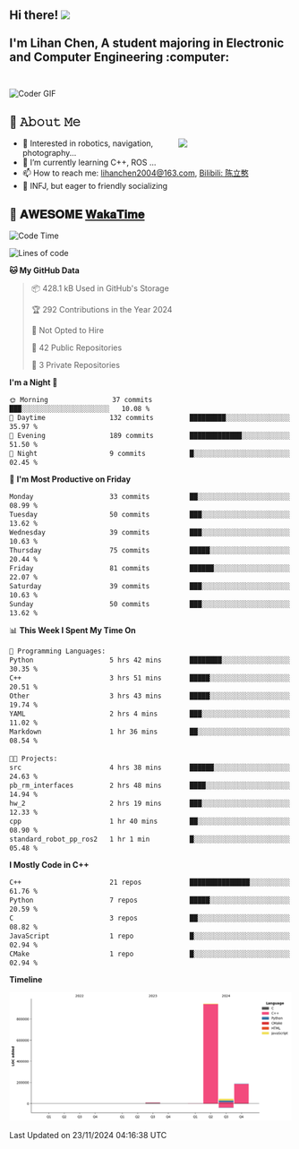 <h2 align="left">
 <abc>
  <br>Hi there! <img src="https://user-images.githubusercontent.com/42378118/110234147-e3259600-7f4e-11eb-95be-0c4047144dea.gif" width="30"><br>
  <br> I'm Lihan Chen, A student majoring in Electronic and Computer Engineering :computer:<br>
  <br>
 </abc>
</h2>

<img align="center" src="https://media.giphy.com/media/SWoSkN6DxTszqIKEqv/giphy.gif" alt="Coder GIF" width="500">

## :book: 𝙰𝚋𝚘𝚞𝚝 𝙼𝚎

<img align="right" width="40%" src="https://github-readme-stats.vercel.app/api?username=LihanChen2004&show_icons=true&icon_color=CE1D2D&text_color=718096&bg_color=ffffff&hide_title=true" />

- 🌟 Interested in robotics, navigation, photography...
- 🌱 I’m currently learning C++, ROS ... 
- 📫 How to reach me: lihanchen2004@163.com, [Bilibili: 陈立憨](https://space.bilibili.com/170786212)
- 👯 INFJ, but eager to friendly socializing

## 📜 𝐀𝐖𝐄𝐒𝐎𝐌𝐄 [𝐖𝐚𝐤𝐚𝐓𝐢𝐦𝐞](https://github.com/anmol098/waka-readme-stats)

<!--START_SECTION:waka-->
![Code Time](http://img.shields.io/badge/Code%20Time-394%20hrs%206%20mins-blue)

![Lines of code](https://img.shields.io/badge/From%20Hello%20World%20I%27ve%20Written-1.2%20million%20lines%20of%20code-blue)

**🐱 My GitHub Data** 

> 📦 428.1 kB Used in GitHub's Storage 
 > 
> 🏆 292 Contributions in the Year 2024
 > 
> 🚫 Not Opted to Hire
 > 
> 📜 42 Public Repositories 
 > 
> 🔑 3 Private Repositories 
 > 
**I'm a Night 🦉** 

```text
🌞 Morning                37 commits          ███░░░░░░░░░░░░░░░░░░░░░░   10.08 % 
🌆 Daytime                132 commits         █████████░░░░░░░░░░░░░░░░   35.97 % 
🌃 Evening                189 commits         █████████████░░░░░░░░░░░░   51.50 % 
🌙 Night                  9 commits           █░░░░░░░░░░░░░░░░░░░░░░░░   02.45 % 
```
📅 **I'm Most Productive on Friday** 

```text
Monday                   33 commits          ██░░░░░░░░░░░░░░░░░░░░░░░   08.99 % 
Tuesday                  50 commits          ███░░░░░░░░░░░░░░░░░░░░░░   13.62 % 
Wednesday                39 commits          ███░░░░░░░░░░░░░░░░░░░░░░   10.63 % 
Thursday                 75 commits          █████░░░░░░░░░░░░░░░░░░░░   20.44 % 
Friday                   81 commits          ██████░░░░░░░░░░░░░░░░░░░   22.07 % 
Saturday                 39 commits          ███░░░░░░░░░░░░░░░░░░░░░░   10.63 % 
Sunday                   50 commits          ███░░░░░░░░░░░░░░░░░░░░░░   13.62 % 
```


📊 **This Week I Spent My Time On** 

```text
💬 Programming Languages: 
Python                   5 hrs 42 mins       ████████░░░░░░░░░░░░░░░░░   30.35 % 
C++                      3 hrs 51 mins       █████░░░░░░░░░░░░░░░░░░░░   20.51 % 
Other                    3 hrs 43 mins       █████░░░░░░░░░░░░░░░░░░░░   19.74 % 
YAML                     2 hrs 4 mins        ███░░░░░░░░░░░░░░░░░░░░░░   11.02 % 
Markdown                 1 hr 36 mins        ██░░░░░░░░░░░░░░░░░░░░░░░   08.54 % 

🐱‍💻 Projects: 
src                      4 hrs 38 mins       ██████░░░░░░░░░░░░░░░░░░░   24.63 % 
pb_rm_interfaces         2 hrs 48 mins       ████░░░░░░░░░░░░░░░░░░░░░   14.94 % 
hw_2                     2 hrs 19 mins       ███░░░░░░░░░░░░░░░░░░░░░░   12.33 % 
cpp                      1 hr 40 mins        ██░░░░░░░░░░░░░░░░░░░░░░░   08.90 % 
standard_robot_pp_ros2   1 hr 1 min          █░░░░░░░░░░░░░░░░░░░░░░░░   05.48 % 
```

**I Mostly Code in C++** 

```text
C++                      21 repos            ███████████████░░░░░░░░░░   61.76 % 
Python                   7 repos             █████░░░░░░░░░░░░░░░░░░░░   20.59 % 
C                        3 repos             ██░░░░░░░░░░░░░░░░░░░░░░░   08.82 % 
JavaScript               1 repo              █░░░░░░░░░░░░░░░░░░░░░░░░   02.94 % 
CMake                    1 repo              █░░░░░░░░░░░░░░░░░░░░░░░░   02.94 % 
```



**Timeline**

![Lines of Code chart](https://raw.githubusercontent.com/LihanChen2004/LihanChen2004/main/assets/bar_graph.png)


 Last Updated on 23/11/2024 04:16:38 UTC
<!--END_SECTION:waka-->

<!--
**LihanChen2004/LihanChen2004** is a ✨ _special_ ✨ repository because its `README.md` (this file) appears on your GitHub profile.

Here are some ideas to get you started:

- 🔭 I’m currently working on ...
- 🌱 I’m currently learning ...
- 👯 I’m looking to collaborate on ...
- 🤔 I’m looking for help with ...
- 💬 Ask me about ...
- 📫 How to reach me: ...
- 😄 Pronouns: ...
- ⚡ Fun fact: ...
-->
